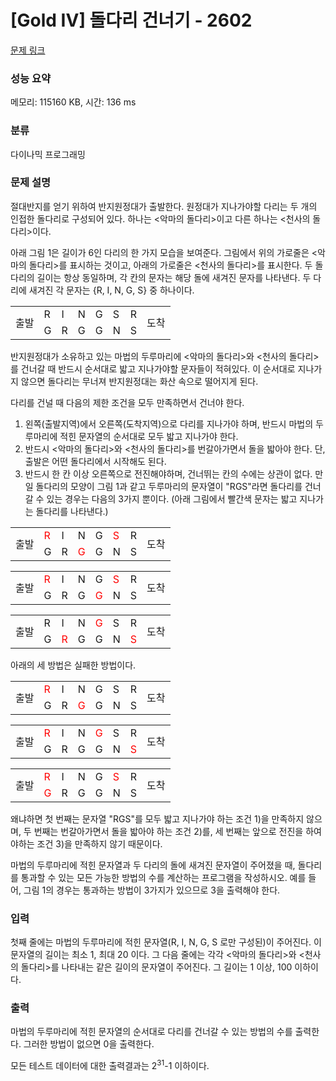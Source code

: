# [Gold IV] 돌다리 건너기 - 2602 

[문제 링크](https://www.acmicpc.net/problem/2602) 

### 성능 요약

메모리: 115160 KB, 시간: 136 ms

### 분류

다이나믹 프로그래밍

### 문제 설명

<p>절대반지를 얻기 위하여 반지원정대가 출발한다. 원정대가 지나가야할 다리는 두 개의 인접한 돌다리로 구성되어 있다. 하나는 <악마의 돌다리>이고 다른 하나는 <천사의 돌다리>이다.</p>

<p>아래 그림 1은 길이가 6인 다리의 한 가지 모습을 보여준다. 그림에서 위의 가로줄은 <악마의 돌다리>를 표시하는 것이고, 아래의 가로줄은 <천사의 돌다리>를 표시한다. 두 돌다리의 길이는 항상 동일하며, 각 칸의 문자는 해당 돌에 새겨진 문자를 나타낸다. 두 다리에 새겨진 각 문자는 {R, I, N, G, S} 중 하나이다.</p>

<table class="table table-bordered table-center-50 td-center td-middle">
	<tbody>
		<tr>
			<td rowspan="2">출발</td>
			<td>R</td>
			<td>I</td>
			<td>N</td>
			<td>G</td>
			<td>S</td>
			<td>R</td>
			<td rowspan="2">도착</td>
		</tr>
		<tr>
			<td>G</td>
			<td>R</td>
			<td>G</td>
			<td>G</td>
			<td>N</td>
			<td>S</td>
		</tr>
	</tbody>
</table>

<p>반지원정대가 소유하고 있는 마법의 두루마리에 <악마의 돌다리>와 <천사의 돌다리>를 건너갈 때 반드시 순서대로 밟고 지나가야할 문자들이 적혀있다. 이 순서대로 지나가지 않으면 돌다리는 무너져 반지원정대는 화산 속으로 떨어지게 된다.</p>

<p>다리를 건널 때 다음의 제한 조건을 모두 만족하면서 건너야 한다.</p>

<ol>
	<li>왼쪽(출발지역)에서 오른쪽(도착지역)으로 다리를 지나가야 하며, 반드시 마법의 두루마리에 적힌 문자열의 순서대로 모두 밟고 지나가야 한다.</li>
	<li>반드시 <악마의 돌다리>와 <천사의 돌다리>를 번갈아가면서 돌을 밟아야 한다. 단, 출발은 어떤 돌다리에서 시작해도 된다.</li>
	<li>반드시 한 칸 이상 오른쪽으로 전진해야하며, 건너뛰는 칸의 수에는 상관이 없다. 만일 돌다리의 모양이 그림 1과 같고 두루마리의 문자열이 "RGS"라면 돌다리를 건너갈 수 있는 경우는 다음의 3가지 뿐이다. (아래 그림에서 빨간색 문자는 밟고 지나가는 돌다리를 나타낸다.)</li>
</ol>

<table class="table table-bordered table-center-50 td-center td-middle">
	<tbody>
		<tr>
			<td rowspan="2">출발</td>
			<td><span style="color:red">R</span></td>
			<td>I</td>
			<td>N</td>
			<td>G</td>
			<td><span style="color:red">S</span></td>
			<td>R</td>
			<td rowspan="2">도착</td>
		</tr>
		<tr>
			<td>G</td>
			<td>R</td>
			<td><span style="color:red">G</span></td>
			<td>G</td>
			<td>N</td>
			<td>S</td>
		</tr>
	</tbody>
</table>

<table class="table table-bordered table-center-50 td-center td-middle">
	<tbody>
		<tr>
			<td rowspan="2">출발</td>
			<td><span style="color:red">R</span></td>
			<td>I</td>
			<td>N</td>
			<td>G</td>
			<td><span style="color:red">S</span></td>
			<td>R</td>
			<td rowspan="2">도착</td>
		</tr>
		<tr>
			<td>G</td>
			<td>R</td>
			<td>G</td>
			<td><span style="color:red">G</span></td>
			<td>N</td>
			<td>S</td>
		</tr>
	</tbody>
</table>

<table class="table table-bordered table-center-50 td-center td-middle">
	<tbody>
		<tr>
			<td rowspan="2">출발</td>
			<td>R</td>
			<td>I</td>
			<td>N</td>
			<td><span style="color:red">G</span></td>
			<td>S</td>
			<td>R</td>
			<td rowspan="2">도착</td>
		</tr>
		<tr>
			<td>G</td>
			<td><span style="color:red">R</span></td>
			<td>G</td>
			<td>G</td>
			<td>N</td>
			<td><span style="color:red">S</span></td>
		</tr>
	</tbody>
</table>

<p>아래의 세 방법은 실패한 방법이다.</p>

<table class="table table-bordered table-center-50 td-center td-middle">
	<tbody>
		<tr>
			<td rowspan="2">출발</td>
			<td><span style="color:red">R</span></td>
			<td>I</td>
			<td>N</td>
			<td>G</td>
			<td>S</td>
			<td>R</td>
			<td rowspan="2">도착</td>
		</tr>
		<tr>
			<td>G</td>
			<td>R</td>
			<td><span style="color:red">G</span></td>
			<td>G</td>
			<td>N</td>
			<td>S</td>
		</tr>
	</tbody>
</table>

<table class="table table-bordered table-center-50 td-center td-middle">
	<tbody>
		<tr>
			<td rowspan="2">출발</td>
			<td><span style="color:red">R</span></td>
			<td>I</td>
			<td>N</td>
			<td><span style="color:red">G</span></td>
			<td>S</td>
			<td>R</td>
			<td rowspan="2">도착</td>
		</tr>
		<tr>
			<td>G</td>
			<td>R</td>
			<td>G</td>
			<td>G</td>
			<td>N</td>
			<td><span style="color:red">S</span></td>
		</tr>
	</tbody>
</table>

<table class="table table-bordered table-center-50 td-center td-middle">
	<tbody>
		<tr>
			<td rowspan="2">출발</td>
			<td><span style="color:red">R</span></td>
			<td>I</td>
			<td>N</td>
			<td>G</td>
			<td><span style="color:red">S</span></td>
			<td>R</td>
			<td rowspan="2">도착</td>
		</tr>
		<tr>
			<td><span style="color:red">G</span></td>
			<td>R</td>
			<td>G</td>
			<td>G</td>
			<td>N</td>
			<td>S</td>
		</tr>
	</tbody>
</table>

<p>왜냐하면 첫 번째는 문자열 "RGS"를 모두 밟고 지나가야 하는 조건 1)을 만족하지 않으며, 두 번째는 번갈아가면서 돌을 밟아야 하는 조건 2)를, 세 번째는 앞으로 전진을 하여야하는 조건 3)을 만족하지 않기 때문이다.</p>

<p>마법의 두루마리에 적힌 문자열과 두 다리의 돌에 새겨진 문자열이 주어졌을 때, 돌다리를 통과할 수 있는 모든 가능한 방법의 수를 계산하는 프로그램을 작성하시오. 예를 들어, 그림 1의 경우는 통과하는 방법이 3가지가 있으므로 3을 출력해야 한다.</p>

### 입력 

 <p>첫째 줄에는 마법의 두루마리에 적힌 문자열(R, I, N, G, S 로만 구성된)이 주어진다. 이 문자열의 길이는 최소 1, 최대 20 이다. 그 다음 줄에는 각각 <악마의 돌다리>와 <천사의 돌다리>를 나타내는 같은 길이의 문자열이 주어진다. 그 길이는 1 이상, 100 이하이다.</p>

### 출력 

 <p>마법의 두루마리에 적힌 문자열의 순서대로 다리를 건너갈 수 있는 방법의 수를 출력한다. 그러한 방법이 없으면 0을 출력한다.</p>

<p>모든 테스트 데이터에 대한 출력결과는 2<sup>31</sup>-1 이하이다.</p>

